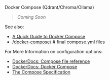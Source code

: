 Docker Compose (Qdrant/Chroma/Ollama)

> _Coming Soon_


See also:
 - [A Quick Guide to Docker Compose](../guides/docker-compose-guide.md)
 - [/docker-compose/](../docker-compose/README.md)   # final compose.yml files

For More Information on configuration options:   
 - [DockerDocs: Compose file reference](https://docs.docker.com/reference/compose-file/)
 - [DockerDocs: Docker Compose](https://docs.docker.com/compose/)
- [The Compose Specification](https://github.com/compose-spec/compose-spec/blob/main/spec.md)

